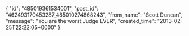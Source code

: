  {
   "id": "485019361534001",
   "post_id": "462493170453287_485010274868243",
   "from_name": "Scott Duncan",
   "message": "You are the worst Judge EVER",
   "created_time": "2013-02-25T22:22:05+0000"
 }
